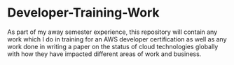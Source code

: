 # Developer-Training-Work

As part of my away semester experience, this repository will contain
any work which I do in training for an AWS developer certification as well 
as any work done in writing a paper on the status of cloud technologies globally
with how they have impacted different areas of work and business.
